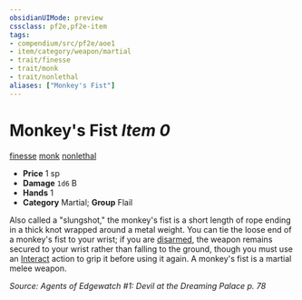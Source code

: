 ```yaml
---
obsidianUIMode: preview
cssclass: pf2e,pf2e-item
tags:
- compendium/src/pf2e/aoe1
- item/category/weapon/martial
- trait/finesse
- trait/monk
- trait/nonlethal
aliases: ["Monkey's Fist"]
---
```

# Monkey's Fist *Item 0*  
[finesse](rules/traits/finesse.md)  [monk](rules/traits/monk.md)  [nonlethal](rules/traits/nonlethal.md)  

- **Price** 1 sp
- **Damage** `1d6` B
- **Hands** 1
- **Category** Martial; **Group** Flail 

Also called a "slungshot," the monkey's fist is a short length of rope ending in a thick knot wrapped around a metal weight. You can tie the loose end of a monkey's fist to your wrist; if you are [disarmed](rules/actions/disarm.md), the weapon remains secured to your wrist rather than falling to the ground, though you must use an [Interact](rules/actions/interact.md) action to grip it before using it again. A monkey's fist is a martial melee weapon.

*Source: Agents of Edgewatch #1: Devil at the Dreaming Palace p. 78*